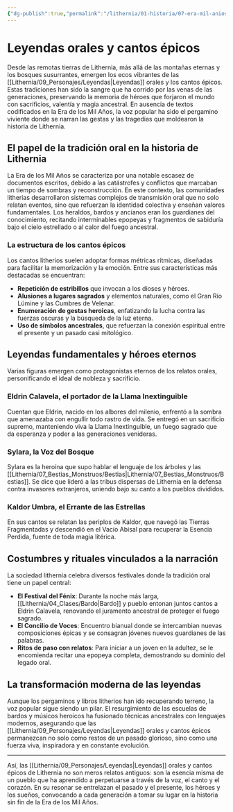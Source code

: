 ```yaml
---
{"dg-publish":true,"permalink":"/lithernia/01-historia/07-era-mil-anios/leyendas-orales-y-cantos-epicos/","title":"Leyendas orales y cantos épicos","tags":["lithernia","cultura","tradicion-oral","Leyendas"]}
---
```


# Leyendas orales y cantos épicos

Desde las remotas tierras de Lithernia, más allá de las montañas eternas y los bosques susurrantes, emergen los ecos vibrantes de las [[Lithernia/09_Personajes/Leyendas\|Leyendas]] orales y los cantos épicos. Estas tradiciones han sido la sangre que ha corrido por las venas de las generaciones, preservando la memoria de héroes que forjaron el mundo con sacrificios, valentía y magia ancestral. En ausencia de textos codificados en la Era de los Mil Años, la voz popular ha sido el pergamino viviente donde se narran las gestas y las tragedias que moldearon la historia de Lithernia.

## El papel de la tradición oral en la historia de Lithernia

La Era de los Mil Años se caracteriza por una notable escasez de documentos escritos, debido a las catástrofes y conflictos que marcaban un tiempo de sombras y reconstrucción. En este contexto, las comunidades litherias desarrollaron sistemas complejos de transmisión oral que no solo relatan eventos, sino que refuerzan la identidad colectiva y enseñan valores fundamentales. Los heraldos, bardos y ancianos eran los guardianes del conocimiento, recitando interminables epopeyas y fragmentos de sabiduría bajo el cielo estrellado o al calor del fuego ancestral.

### La estructura de los cantos épicos

Los cantos litherios suelen adoptar formas métricas rítmicas, diseñadas para facilitar la memorización y la emoción. Entre sus características más destacadas se encuentran:

- **Repetición de estribillos** que invocan a los dioses y héroes.
- **Alusiones a lugares sagrados** y elementos naturales, como el Gran Río Lúmine y las Cumbres de Velenar.
- **Enumeración de gestas heroicas**, enfatizando la lucha contra las fuerzas oscuras y la búsqueda de la luz eterna.
- **Uso de símbolos ancestrales**, que refuerzan la conexión espiritual entre el presente y un pasado casi mitológico.

## Leyendas fundamentales y héroes eternos

Varias figuras emergen como protagonistas eternos de los relatos orales, personificando el ideal de nobleza y sacrificio.

### Eldrin Calavela, el portador de la Llama Inextinguible

Cuentan que Eldrin, nacido en los albores del milenio, enfrentó a la sombra que amenazaba con engullir todo rastro de vida. Se entregó en un sacrificio supremo, manteniendo viva la Llama Inextinguible, un fuego sagrado que da esperanza y poder a las generaciones venideras.

### Sylara, la Voz del Bosque

Sylara es la heroína que supo hablar el lenguaje de los árboles y las [[Lithernia/07_Bestias_Monstruos/Bestias\|Lithernia/07_Bestias_Monstruos/Bestias]]. Se dice que lideró a las tribus dispersas de Lithernia en la defensa contra invasores extranjeros, uniendo bajo su canto a los pueblos divididos.

### Kaldor Umbra, el Errante de las Estrellas

En sus cantos se relatan las periplos de Kaldor, que navegó las Tierras Fragmentadas y descendió en el Vacío Abisal para recuperar la Esencia Perdida, fuente de toda magia litérica.

## Costumbres y rituales vinculados a la narración

La sociedad lithernia celebra diversos festivales donde la tradición oral tiene un papel central:

- **El Festival del Fénix**: Durante la noche más larga, [[Lithernia/04_Clases/Bardo\|Bardo]] y pueblo entonan juntos cantos a Eldrin Calavela, renovando el juramento ancestral de proteger el fuego sagrado.
- **El Concilio de Voces**: Encuentro bianual donde se intercambian nuevas composiciones épicas y se consagran jóvenes nuevos guardianes de las palabras.
- **Ritos de paso con relatos**: Para iniciar a un joven en la adultez, se le encomienda recitar una epopeya completa, demostrando su dominio del legado oral.

## La transformación moderna de las leyendas

Aunque los pergaminos y libros litherios han ido recuperando terreno, la voz popular sigue siendo un pilar. El resurgimiento de las escuelas de bardos y músicos heroicos ha fusionado técnicas ancestrales con lenguajes modernos, asegurando que las [[Lithernia/09_Personajes/Leyendas\|Leyendas]] orales y cantos épicos permanezcan no solo como restos de un pasado glorioso, sino como una fuerza viva, inspiradora y en constante evolución.

---

Así, las [[Lithernia/09_Personajes/Leyendas\|Leyendas]] orales y cantos épicos de Lithernia no son meros relatos antiguos: son la esencia misma de un pueblo que ha aprendido a perpetuarse a través de la voz, el canto y el corazón. En su resonar se entrelazan el pasado y el presente, los héroes y los sueños, convocando a cada generación a tomar su lugar en la historia sin fin de la Era de los Mil Años.